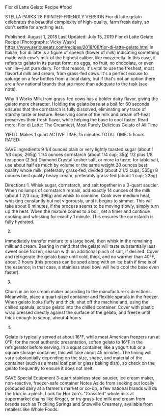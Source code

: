 Fior di Latte Gelato Recipe
#food 

STELLA PARKS
28     PRINTER-FRIENDLY VERSION
Fior di latte gelato celebrates the beautiful complexity of high-quality, farm fresh dairy, so don't settle for anything less.

Published: August 1, 2018 Last Updated: July 15, 2019
Fior di Latte Gelato Recipe
[Photographs: Vicky Wasik]
https://www.seriouseats.com/recipes/2018/08/fior-di-latte-gelato.html
In Italian, fior di latte is a figure of speech (flower of milk) indicating something made with cow's milk of the highest caliber, like mozzerella. In this case, it refers to gelato in its purest form: no eggs, no fruit, no chocolate, or even vanilla—just pure dairy. For that reason, it's vital to use the freshest, most flavorful milk and cream, from grass-fed cows. It's a perfect excuse to splurge on a few bottles from a local dairy, but if that's not an option there are a few national brands that are more than adequate to the task (see note).

Why It Works
Milk from grass-fed cows has a bolder dairy flavor, giving the gelato more character.
Holding the gelato base at a boil for 60 seconds ensures that the cornstarch is fully dissolved, eliminating any trace of starchy taste or texture.
Reserving some of the milk and cream off-heat preserves their fresh flavor, while helping the base to cool faster.
Read more: Fior di Latte: The Creamiest, Most Purely Delicious Gelato of All Time

YIELD:
Makes 1 quart
ACTIVE TIME:
15 minutes
TOTAL TIME:
5 hours
RATED:
    
 SAVE
Ingredients
9 1/4 ounces plain or very lightly toasted sugar (about 1 1/3 cups; 265g)
1 1/4 ounces cornstarch (about 1/4 cup; 35g)
1/2 plus 1/8 teaspoon (2.5g) Diamond Crystal kosher salt, or more to taste; for table salt, use about half as much by volume or the same weight
20 ounces best quality whole milk, preferably grass-fed, divided (about 2 1/2 cups; 565g)
8 ounces best quality heavy cream, preferably grass-fed (about 1 cup; 225g)

Directions
1.
Whisk sugar, cornstarch, and salt together in a 3-quart saucier. When no lumps of cornstarch remain, add exactly 14 ounces of the milk (about 1 2/3 cup; 396g) and whisk to combine. Cook over medium heat, whisking constantly but not vigorously, until it begins to simmer. This will take about 6 minutes, if the process seems to be moving slowly, simply turn up the heat. When the mixture comes to a boil, set a timer and continue cooking and whisking for exactly 1 minute. This ensures the cornstarch is fully hydrated.

2.
Immediately transfer mixture to a large bowl, then whisk in the remaining milk and cream. Bearing in mind that the gelato will taste substantially less sweet once frozen, season with an additional pinch of salt, if desired. Cover and refrigerate the gelato base until cold, thick, and no warmer than 40°F, about 3 hours (this process can be sped along with an ice bath if time is of the essence; in that case, a stainless steel bowl will help cool the base even faster).

3.
Churn in an ice cream maker according to the manufacturer’s directions. Meanwhile, place a quart-sized container and flexible spatula in the freezer. When gelato looks fluffy and thick, shut off the machine and, using the chilled spatula, scrape gelato into the chilled container. Cover with plastic wrap pressed directly against the surface of the gelato, and freeze until thick enough to scoop, about 4 hours.

4.
Gelato is typically served at about 16°F, while most American freezers run at 0°F; for the most authentic presentation, soften gelato to 16°F in the refrigerator before serving. In a squat container, like a yogurt tub or a square storage container, this will take about 45 minutes. The timing will vary substantially depending on the size, shape, and material of the container (such as a metal loaf pan or glass baking dish), so check on the gelato frequently to ensure it does not melt.

 SAVE
Special Equipment
3-quart stainless steel saucier, ice cream maker, non-reactive, freezer-safe container
Notes
Aside from seeking out locally produced dairy at a farmer's market or co-op, a few national brands will do the trick in a pinch. Look for Horizon's "Grassfed" whole milk at supermarket chains like Kroger, or try grass-fed milk and cream from brands such as Trickling Springs and Snowville Creamery, available from retailers like Whole Foods.